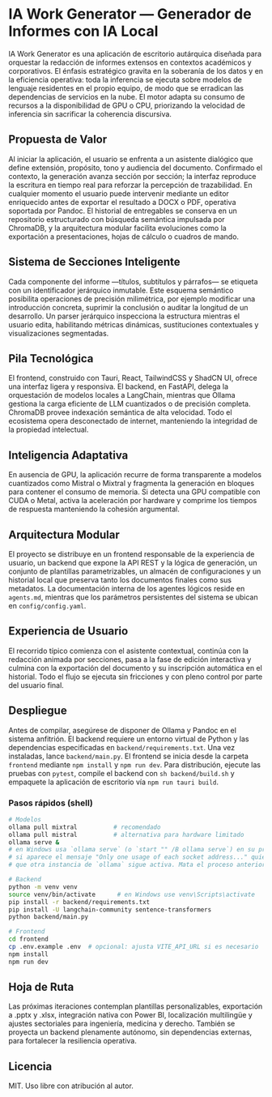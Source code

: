 # IA Work Generator — Generador de Informes con IA Local

IA Work Generator es una aplicación de escritorio autárquica diseñada para orquestar la redacción de informes extensos en contextos académicos y corporativos. El énfasis estratégico gravita en la soberanía de los datos y en la eficiencia operativa: toda la inferencia se ejecuta sobre modelos de lenguaje residentes en el propio equipo, de modo que se erradican las dependencias de servicios en la nube. El motor adapta su consumo de recursos a la disponibilidad de GPU o CPU, priorizando la velocidad de inferencia sin sacrificar la coherencia discursiva.

## Propuesta de Valor

Al iniciar la aplicación, el usuario se enfrenta a un asistente dialógico que define extensión, propósito, tono y audiencia del documento. Confirmado el contexto, la generación avanza sección por sección; la interfaz reproduce la escritura en tiempo real para reforzar la percepción de trazabilidad. En cualquier momento el usuario puede intervenir mediante un editor enriquecido antes de exportar el resultado a DOCX o PDF, operativa soportada por Pandoc. El historial de entregables se conserva en un repositorio estructurado con búsqueda semántica impulsada por ChromaDB, y la arquitectura modular facilita evoluciones como la exportación a presentaciones, hojas de cálculo o cuadros de mando.

## Sistema de Secciones Inteligente

Cada componente del informe —títulos, subtítulos y párrafos— se etiqueta con un identificador jerárquico inmutable. Este esquema semántico posibilita operaciones de precisión milimétrica, por ejemplo modificar una introducción concreta, suprimir la conclusión o auditar la longitud de un desarrollo. Un parser jerárquico inspecciona la estructura mientras el usuario edita, habilitando métricas dinámicas, sustituciones contextuales y visualizaciones segmentadas.

## Pila Tecnológica

El frontend, construido con Tauri, React, TailwindCSS y ShadCN UI, ofrece una interfaz ligera y responsiva. El backend, en FastAPI, delega la orquestación de modelos locales a LangChain, mientras que Ollama gestiona la carga eficiente de LLM cuantizados o de precisión completa. ChromaDB provee indexación semántica de alta velocidad. Todo el ecosistema opera desconectado de internet, manteniendo la integridad de la propiedad intelectual.

## Inteligencia Adaptativa

En ausencia de GPU, la aplicación recurre de forma transparente a modelos cuantizados como Mistral o Mixtral y fragmenta la generación en bloques para contener el consumo de memoria. Si detecta una GPU compatible con CUDA o Metal, activa la aceleración por hardware y comprime los tiempos de respuesta manteniendo la cohesión argumental.

## Arquitectura Modular

El proyecto se distribuye en un frontend responsable de la experiencia de usuario, un backend que expone la API REST y la lógica de generación, un conjunto de plantillas parametrizables, un almacén de configuraciones y un historial local que preserva tanto los documentos finales como sus metadatos. La documentación interna de los agentes lógicos reside en `agents.md`, mientras que los parámetros persistentes del sistema se ubican en `config/config.yaml`.

## Experiencia de Usuario

El recorrido típico comienza con el asistente contextual, continúa con la redacción animada por secciones, pasa a la fase de edición interactiva y culmina con la exportación del documento y su inscripción automática en el historial. Todo el flujo se ejecuta sin fricciones y con pleno control por parte del usuario final.

## Despliegue

Antes de compilar, asegúrese de disponer de Ollama y Pandoc en el sistema anfitrión. El backend requiere un entorno virtual de Python y las dependencias especificadas en `backend/requirements.txt`. Una vez instaladas, lance `backend/main.py`. El frontend se inicia desde la carpeta `frontend` mediante `npm install` y `npm run dev`. Para distribución, ejecute las pruebas con `pytest`, compile el backend con `sh backend/build.sh` y empaquete la aplicación de escritorio vía `npm run tauri build`.

### Pasos rápidos (shell)

```bash
# Modelos
ollama pull mixtral          # recomendado
ollama pull mistral          # alternativa para hardware limitado
ollama serve &
# en Windows usa `ollama serve` (o `start "" /B ollama serve`) en su propia consola
# si aparece el mensaje "Only one usage of each socket address..." quiere decir
# que otra instancia de `ollama` sigue activa. Mata el proceso anterior y vuelve a intentarlo.

# Backend
python -m venv venv
source venv/bin/activate      # en Windows use venv\Scripts\activate
pip install -r backend/requirements.txt
pip install -U langchain-community sentence-transformers
python backend/main.py

# Frontend
cd frontend
cp .env.example .env  # opcional: ajusta VITE_API_URL si es necesario
npm install
npm run dev
```

## Hoja de Ruta

Las próximas iteraciones contemplan plantillas personalizables, exportación a .pptx y .xlsx, integración nativa con Power BI, localización multilingüe y ajustes sectoriales para ingeniería, medicina y derecho. También se proyecta un backend plenamente autónomo, sin dependencias externas, para fortalecer la resiliencia operativa.

## Licencia

MIT. Uso libre con atribución al autor.
